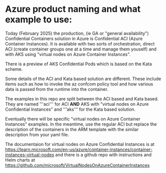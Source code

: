 # Azure product naming and what example to use:

Today (February 2025) the production, (ie GA or "general availability") Confidential Containers solution in Azure is Confidential ACI (Azure Container Instances). It is available with two sorts of orchestration, direct ACI (create container groups one at a time and manage them youself) and with AKS using "virtual nodes on Azure Container Instances".

There is a preview of AKS Confidential Pods which is based on the Kata scheme.

Some details of the ACI and Kata based solution are different. These include items such as how to invoke the az confcom policy tool and how various data is passed from the runtime into the container.

The examples in this repo are split between the ACI based and Kata based. They are named '''aci''' for ACI **AND** AKS with "virtual nodes on Azure Confidential Instances" and '''aks''' for the Kata based solution.

Eventually there will be specific "virtual nodes on Azure Container Instances" examples. In the meantime, use the regular ACI but replace the description of the containers in the ARM template with the similar description from your yaml file.

The documentaion for virtual nodes on Azure Confidential Instances is at https://learn.microsoft.com/en-us/azure/container-instances/container-instances-virtual-nodes and there is a github repo with instructions and Helm charts at https://github.com/microsoft/VirtualNodesOnAzureContainerInstances

